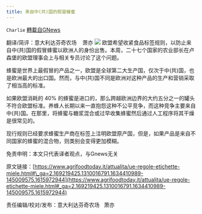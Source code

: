 ```yaml
---
title: 来自中(共)国的假冒蜂蜜
---
```

`Charlie` [轉載自GNews](https://gnews.org/zh-hans/1600205/)

翻译/简评：意大利达芬奇农场    萧亦
![](https://assets.gnews.org/wp-content/uploads/2021/10/1017-1-1.jpg)
欧盟希望收紧食品标签规则，以防止来自中(共)国的假冒蜂蜜以欧洲人的身份出售。本周，二十七个国家的农业部长在卢森堡的欧盟理事会上与相关专员讨论了这个问题。

蜂蜜是世界上最假冒的产品之一，欧盟是全球第二大生产国，仅次于中(共)国，也是欧洲最大的出口国。然而，与中(共)国不同是欧洲对这种产品的生产和营销采取了相当高的标准。

如果欧盟消耗的 40% 的蜂蜜是进口的，那么跨越欧洲边界的大约五分之一的罐头不符合欧盟标准。养蜂人长期以来一直抱怨这种不公平竞争，而这种竞争主要来自中(共)国。在那里，将蜂蜜与糖浆混合或过早收集蜂蜜然后通过人工程序将其干燥是很常见的。

现行规则已经要求蜂蜜生产商在标签上注明欧盟原产国，但是，如果产品是来自不同国家的蜂蜜的混合物，则类别会变得更加模糊。

免责申明：本文只代表译者观点，与Gnews无关

原文链接：[https://www.agrifoodtoday.it/attualita/ue-regole-etichette-miele.html#\_ga=2.169219425.1310016791.1634410989-145009575.1615972944](https://www.agrifoodtoday.it/attualita/ue-regole-etichette-miele.html#_ga=2.169219425.1310016791.1634410989-145009575.1615972944)

责任编辑/校对/发布：意大利达芬奇农场   萧亦
